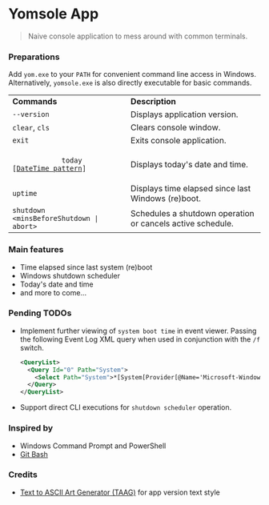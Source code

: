 
# Yomsole App

> Naive console application to mess around with common terminals.

### Preparations
Add `yom.exe` to your `PATH` for convenient command line access in Windows. Alternatively, `yomsole.exe` is also directly executable for basic commands.

<table>
	<tr>
		<td><strong>Commands<strong></td>
		<td><strong>Description</strong></td>
	</tr>
	<tr>
		<td><code>--version</code></td>
		<td>Displays application version.</td>
	</tr>	
	<tr>
		<td>
			<code>clear</code>,
			<code>cls</code>
		</td>
		<td>Clears console window.</td>
	</tr>
	<tr>
		<td>
			<code>exit</code>
		</td>
		<td>Exits console application.</td>
	</tr>
	<tr>
		<td>
			<code>
			today [<a href="https://msdn.microsoft.com/en-us/library/az4se3k1(v=vs.85).aspx" target="_blank">DateTime pattern</a>]
			</code>
		</td>
		<td>Displays today's date and time.</td>
	</tr>
	<tr>
		<td><code>uptime</code></td>
		<td>Displays time elapsed since last Windows (re)boot.</td>
	</tr>
	<tr>
		<td>
			<code>shutdown &lt;minsBeforeShutdown | abort&gt;</code><br>
		</td>
		<td>Schedules a shutdown operation or cancels active schedule.</td>
	</tr>
</table>

### Main features

 - Time elapsed since last system (re)boot
 - Windows shutdown scheduler
 - Today's date and time
 - and more to come...

### Pending TODOs
 - Implement further viewing of `system boot time` in event viewer. Passing the following Event Log XML query when used in conjunction with the `/f` switch.
	```xml
	<QueryList>
	  <Query Id="0" Path="System">
	    <Select Path="System">*[System[Provider[@Name='Microsoft-Windows-Winlogon'] and (EventID=7001) and TimeCreated[timediff(@SystemTime) &lt;= 43200000]]]</Select>
	  </Query>
	</QueryList>
	```
 - Support direct CLI executions for `shutdown scheduler` operation.

### Inspired by
- Windows Command Prompt and PowerShell
- <a href="https://git-scm.com" target="_blank">Git Bash</a>

### Credits
- <a href="http://patorjk.com/software/taag" target="_blank">Text to ASCII Art Generator (TAAG)</a> for app version text style
